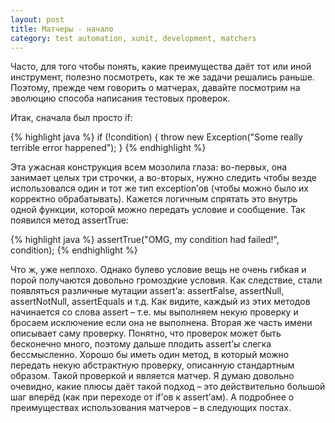 ```yaml
---
layout: post
title: Матчеры - начало
category: test automation, xunit, development, matchers
---
```


Часто, для того чтобы понять, какие преимущества даёт тот или иной инструмент, полезно посмотреть, как те же задачи решались раньше. Поэтому, прежде чем говорить о матчерах, давайте посмотрим на эволюцию способа написания тестовых проверок.

Итак, сначала был просто if:

{% highlight java %}
if (!condition) {
    throw new Exception("Some really terrible error happened");
}
{% endhighlight %}

Эта ужасная конструкция всем мозолила глаза: во-первых, она занимает целых три строчки, а во-вторых, нужно следить чтобы везде использовался один и тот же тип exception’ов (чтобы можно было их корректно обрабатывать). Кажется логичным спрятать это внутрь одной функции, которой можно передать условие и сообщение. Так появился метод assertTrue:

{% highlight java %}
assertTrue("OMG, my condition had failed!", condition);
{% endhighlight %}

Что ж, уже неплохо. Однако булево условие вещь не очень гибкая и порой получаются довольно громоздкие условия. Как следствие, стали появляться различные мутации assert’а: assertFalse, assertNull, assertNotNull, assertEquals и т.д. Как видите, каждый из этих методов начинается со слова assert – т.е. мы выполняем некую проверку и бросаем исключение если она не выполнена. Вторая же часть имени описывает саму проверку. Понятно, что проверок может быть бесконечно много, поэтому дальше плодить assert’ы слегка бессмысленно. Хорошо бы иметь один метод, в который можно передать некую абстрактную проверку, описанную стандартным образом. Такой проверкой и является матчер. Я думаю довольно очевидно, какие плюсы даёт такой подход – это действительно большой шаг вперёд (как при переходе от if’ов к assert’ам). А подробнее о преимуществах использования матчеров – в следующих постах.